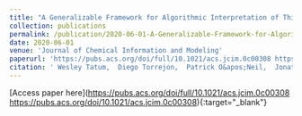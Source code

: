 ```yaml
---
title: "A Generalizable Framework for Algorithmic Interpretation of Thin Film Morphologies in Scanning Probe Images"
collection: publications
permalink: /publication/2020-06-01-A-Generalizable-Framework-for-Algorithmic-Interpretation-of-Thin-Film-Morphologies-in-Scanning-Probe-Images
date: 2020-06-01
venue: 'Journal of Chemical Information and Modeling'
paperurl: 'https://pubs.acs.org/doi/full/10.1021/acs.jcim.0c00308 https://pubs.acs.org/doi/10.1021/acs.jcim.0c00308'
citation: ' Wesley Tatum,  Diego Torrejon,  Patrick O&apos;Neil,  Jonathan Onorato,  Anton Resing,  Sarah Holliday,  Lucas Flagg,  David Ginger,  Christine Luscombe,  Patrick O&apos;Neil,  Jonathan Onorato,  Anton Resing,  Sarah Holliday,  Lucas Flagg,  David Ginger,  Christine Luscombe, &quot;A Generalizable Framework for Algorithmic Interpretation of Thin Film Morphologies in Scanning Probe Images.&quot; Journal of Chemical Information and Modeling, 2020.'
---
```

[Access paper here](https://pubs.acs.org/doi/full/10.1021/acs.jcim.0c00308 https://pubs.acs.org/doi/10.1021/acs.jcim.0c00308){:target="_blank"}
